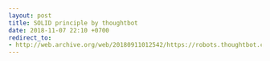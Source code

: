 ```yaml
---
layout: post
title: SOLID principle by thoughtbot
date: 2018-11-07 22:10 +0700
redirect_to:
- http://web.archive.org/web/20180911012542/https://robots.thoughtbot.com/back-to-basics-solid
---
```

